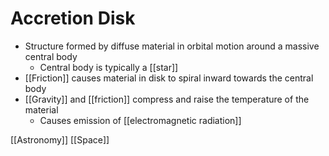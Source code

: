 # Accretion Disk

- Structure formed by diffuse material in orbital motion around a massive central body
  - Central body is typically a [[star]]
- [[Friction]] causes material in disk to spiral inward towards the central body
- [[Gravity]] and [[friction]] compress and raise the temperature of the material
  - Causes emission of [[electromagnetic radiation]]

[[Astronomy]] [[Space]]

